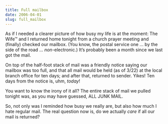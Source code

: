 ```yaml
---
title: Full mailbox
date: 2006-04-01
slug: full_mailbox
---
```

<p>As if I needed a clearer picture of how busy my life is at the moment: The Wife&trade; and I returned home tonight from a church prayer meeting and (finally) checked our mailbox. (You know, the postal service one &#8230; by the side of the road &#8230; <em>non</em>-electronic.) It&#8217;s probably been a month since we last got the mail.</p>

<p>On top of the half-foot stack of mail was a friendly notice saying our mailbox was too full, and that all mail would be held (as of 3/22) at the local branch office for ten days; and after that, returned to sender. Yikes! Ten days from the notice is, uhm, <em>today</em>!</p>

<p>You want to know the irony of it all? The entire stack of mail we pulled tonight was, as you may have guessed, ALL JUNK MAIL.</p>

<p>So, not only was I reminded how busy we really are, but also how much I hate regular mail. The real question now is, do we actually <em>care</em> if all our mail is returned?</p>